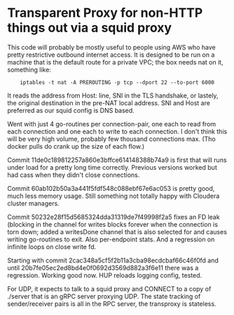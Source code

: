 Transparent Proxy for non-HTTP things out via a squid proxy
===========================================================

This code will probably be mostly useful to people using AWS who have
pretty restrictive outbound internet access.  It is designed to be run
on a machine that is the default route for a private VPC; the box
needs nat on it, something like:

```
    iptables -t nat -A PREROUTING -p tcp --dport 22 --to-port 6000
```

It reads the address from Host: line, SNI in the TLS handshake, or
lastely, the original destination in the pre-NAT local address.  SNI
and Host are preferred as our squid config is DNS based.  

Went with just 4 go-routines per connection-pair, one each to read
from each connection and one each to write to each connection.  I
don't think this will be very high volume, probably few thousand
connections max.  (Tho docker pulls do crank up the size of each
flow.)

Commit 11de0c189812257a860e3bffce614148388b74a9 is first that will runs under 
load for a pretty long time correctly.  Previous versions worked but had
cass when they didn't close connections.  

Commit 60ab102b50a3a441f5fdf548c088ebf67e6ac053 is pretty good, much
less memory usage.  Still something not totally happy with Cloudera
cluster managers.

Commit 50232e28f15d5685324dda31319de7f49998f2a5 fixes an FD leak
(blocking in the channel for writes blocks forever when the connection
is torn down; added a writesDone channel that is also selected for and
causes writing go-routines to exit.  Also per-endpoint stats.  And a
regression on infinite loops on close write fd.

Starting with commit 2cac348a5cf5f2b11a3cba98ecdcbaf66c46f0fd and
until 20b7fe05ec2ed8bd4e0f0692d3569d882a3f6e11 there was a regression.
Working good now.  HUP reloads logging config, tested.

For UDP, it expects to talk to a squid proxy and CONNECT to a copy of
./server that is an gRPC server proxying UDP.  The state tracking
of sender/receiver pairs is all in the RPC server, the transproxy is
stateless.  

